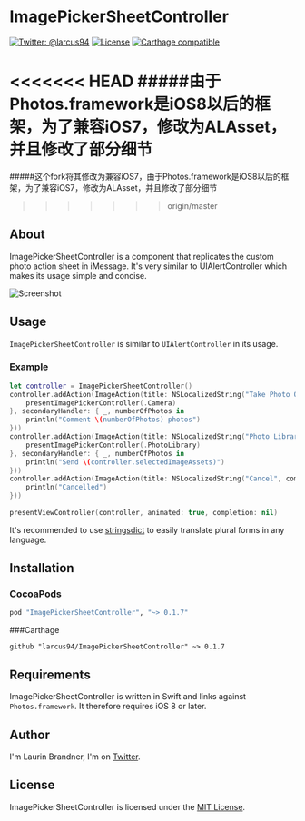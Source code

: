 # ImagePickerSheetController

[![Twitter: @larcus94](https://img.shields.io/badge/contact-@larcus94-blue.svg?style=flat)](https://twitter.com/larcus94)
[![License](http://img.shields.io/badge/license-MIT-green.svg?style=flat)](https://github.com/larcus94/ImagePickerSheetController/blob/master/LICENSE)
[![Carthage compatible](https://img.shields.io/badge/Carthage-compatible-4BC51D.svg?style=flat)](https://github.com/Carthage/Carthage)

<<<<<<< HEAD
#####由于Photos.framework是iOS8以后的框架，为了兼容iOS7，修改为ALAsset，并且修改了部分细节
=======
#####这个fork将其修改为兼容iOS7，由于Photos.framework是iOS8以后的框架，为了兼容iOS7，修改为ALAsset，并且修改了部分细节
>>>>>>> origin/master

## About
ImagePickerSheetController is a component that replicates the custom photo action sheet in iMessage. It's very similar to UIAlertController which makes its usage simple and concise.

![Screenshot](https://raw.githubusercontent.com/larcus94/ImagePickerSheetController/master/Screenshots/GoT.gif)

## Usage
`ImagePickerSheetController` is similar to `UIAlertController` in its usage.

### Example

```swift
let controller = ImagePickerSheetController()
controller.addAction(ImageAction(title: NSLocalizedString("Take Photo Or Video", comment: "Action Title"), secondaryTitle: NSLocalizedString("Add comment", comment: "Action Title"), handler: { _ in
	presentImagePickerController(.Camera)
}, secondaryHandler: { _, numberOfPhotos in
	println("Comment \(numberOfPhotos) photos")
}))
controller.addAction(ImageAction(title: NSLocalizedString("Photo Library", comment: "Action Title"), secondaryTitle: { NSString.localizedStringWithFormat(NSLocalizedString("ImagePickerSheet.button1.Send %lu Photo", comment: "Action Title"), $0) as String}, handler: { _ in
	presentImagePickerController(.PhotoLibrary)
}, secondaryHandler: { _, numberOfPhotos in
	println("Send \(controller.selectedImageAssets)")
}))
controller.addAction(ImageAction(title: NSLocalizedString("Cancel", comment: "Action Title"), style: .Cancel, handler: { _ in
	println("Cancelled")
}))
            
presentViewController(controller, animated: true, completion: nil)
```
It's recommended to use [stringsdict](https://developer.apple.com/library/ios/documentation/MacOSX/Conceptual/BPInternational/StringsdictFileFormat/StringsdictFileFormat.html) to easily translate plural forms in any language.

## Installation

### CocoaPods
```ruby
pod "ImagePickerSheetController", "~> 0.1.7"
```

###Carthage
```objc
github "larcus94/ImagePickerSheetController" ~> 0.1.7
```

## Requirements
ImagePickerSheetController is written in Swift and links against `Photos.framework`. It therefore requires iOS 8 or later.

## Author
I'm Laurin Brandner, I'm on [Twitter](https://twitter.com/larcus94).

## License
ImagePickerSheetController is licensed under the [MIT License](http://opensource.org/licenses/mit-license.php).

